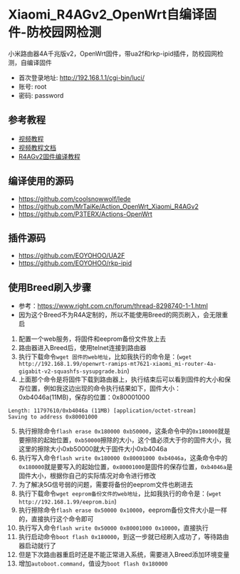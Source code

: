 # Xiaomi_R4AGv2_OpenWrt自编译固件-防校园网检测
小米路由器4A千兆版v2，OpenWrt固件，带ua2f和rkp-ipid插件，防校园网检测，自编译固件
* 首次登录地址: http://192.168.1.1/cgi-bin/luci/
* 账号: root
* 密码: password

## 参考教程
* [视频教程](https://www.bilibili.com/video/BV1qM411w7W5/)
* [视频教程文档](https://y5hwpw3fsi.feishu.cn/docx/UO0wdHReDoUdewxwlpGckSjin3d)
* [R4AGv2固件编译教程](https://www.bilibili.com/read/cv21136299/)

## 编译使用的源码
* https://github.com/coolsnowwolf/lede
* https://github.com/MrTaiKe/Action_OpenWrt_Xiaomi_R4AGv2
* https://github.com/P3TERX/Actions-OpenWrt

## 插件源码
* https://github.com/EOYOHOO/UA2F
* https://github.com/EOYOHOO/rkp-ipid

## 使用Breed刷入步骤
* 参考：https://www.right.com.cn/forum/thread-8298740-1-1.html
* 因为这个Breed不为R4A定制的，所以不能使用Breed的网页刷入，会无限重启
1. 配置一个web服务，将固件和eeprom备份文件放上去
2. 路由器进入Breed后，使用telnet连接到路由器
3. 执行下载命令`wget 固件的web地址`，比如我执行的命令是：(`wget http://192.168.1.99/openwrt-ramips-mt7621-xiaomi_mi-router-4a-gigabit-v2-squashfs-sysupgrade.bin`)
4. 上面那个命令是将固件下载到路由器上，执行结束后可以看到固件的大小和保存位置，例如我这边出现的命令执行结果如下，固件大小：0xb4046a(11MB)，保存的位置：0x80001000
```
Length: 11797610/0xb4046a (11MB) [application/octet-stream]
Saving to address 0x80001000
```
5. 执行擦除命令`flash erase 0x180000 0xb50000`，这条命令中的`0x180000`就是要擦除的起始位置，`0xb50000`擦除的大小，这个值必须大于你的固件大小，我这里的擦除大小0xb50000就大于固件大小0xb4046a
6. 执行写入命令`flash write 0x180000 0x80001000 0xb4046a`，这条命令中的`0x180000`就是要写入的起始位置，`0x80001000`是固件的保存位置，`0xb4046a`是固件大小，根据你自己的实际情况对命令进行修改
7. 为了解决5G信号弱的问题，需要将备份的eeprom文件也刷进去
8. 执行下载命令`wget eeprom备份文件的web地址`，比如我执行的命令是：(`wget http://192.168.1.99/eeprom.bin`)
9. 执行擦除命令`flash erase 0x50000 0x10000`，eeprom备份文件大小是一样的，直接执行这个命令即可
10. 执行写入命令`flash write 0x50000 0x80001000 0x10000`，直接执行
11. 执行启动命令`boot flash 0x180000`，到这一步就已经刷入成功了，等待路由器启动就行了
12. 但是下次路由器重启时还是不能正常进入系统，需要进入Breed添加环境变量
13. 增加`autoboot.command`，值设为`boot flash 0x180000`
